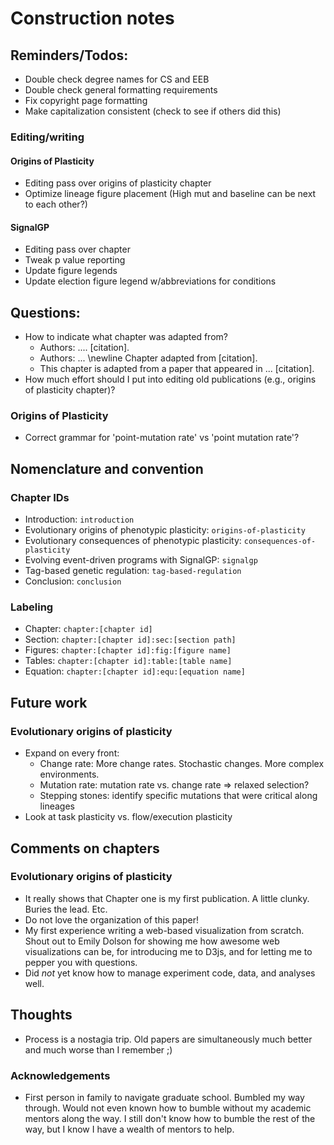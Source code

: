 # Construction notes

## Reminders/Todos:

- Double check degree names for CS and EEB
- Double check general formatting requirements
- Fix copyright page formatting
- Make capitalization consistent (check to see if others did this)

### Editing/writing

#### Origins of Plasticity

- Editing pass over origins of plasticity chapter
- Optimize lineage figure placement (High mut and baseline can be next to each other?)

#### SignalGP

- Editing pass over chapter
- Tweak p value reporting
- Update figure legends
- Update election figure legend w/abbreviations for conditions

## Questions:

- How to indicate what chapter was adapted from?
  - Authors: .... [citation].
  - Authors: ... \newline Chapter adapted from [citation].
  - This chapter is adapted from a paper that appeared in ... [citation].
- How much effort should I put into editing old publications (e.g., origins of plasticity chapter)?

### Origins of Plasticity

- Correct grammar for 'point-mutation rate' vs 'point mutation rate'?
 
## Nomenclature and convention

### Chapter IDs

- Introduction: `introduction`
- Evolutionary origins of phenotypic plasticity: `origins-of-plasticity`
- Evolutionary consequences of phenotypic plasticity: `consequences-of-plasticity`
- Evolving event-driven programs with SignalGP: `signalgp`
- Tag-based genetic regulation: `tag-based-regulation`
- Conclusion: `conclusion`

### Labeling

- Chapter: `chapter:[chapter id]`
- Section: `chapter:[chapter id]:sec:[section path]`
- Figures: `chapter:[chapter id]:fig:[figure name]`
- Tables: `chapter:[chapter id]:table:[table name]`
- Equation: `chapter:[chapter id]:equ:[equation name]`

## Future work

### Evolutionary origins of plasticity

- Expand on every front: 
    - Change rate: More change rates. Stochastic changes. More complex environments. 
    - Mutation rate: mutation rate vs. change rate => relaxed selection?
    - Stepping stones: identify specific mutations that were critical along lineages
- Look at task plasticity vs. flow/execution plasticity

## Comments on chapters

### Evolutionary origins of plasticity

- It really shows that Chapter one is my first publication. A little clunky. Buries the lead. Etc.
- Do not love the organization of this paper!
- My first experience writing a web-based visualization from scratch. Shout out to Emily Dolson for showing me how awesome web visualizations can be, for introducing me to D3js, and for letting me to pepper you with questions.
- Did *not* yet know how to manage experiment code, data, and analyses well. 

## Thoughts

- Process is a nostagia trip. Old papers are simultaneously much better and much worse than I remember ;)

### Acknowledgements

- First person in family to navigate graduate school. Bumbled my way through. Would not even known how to bumble without my academic mentors along the way. I still don't know how to bumble the rest of the way, but I know I have a wealth of mentors to help.